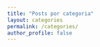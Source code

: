 ```yaml
---
title: "Posts por categoria"
layout: categories
permalink: /categories/
author_profile: false
---
```

